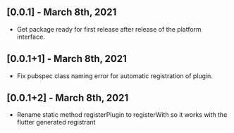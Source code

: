 ## [0.0.1] - March 8th, 2021

* Get package ready for first release after release of the platform interface.

## [0.0.1+1] - March 8th, 2021

* Fix pubspec class naming error for automatic registration of plugin.

## [0.0.1+2] - March 8th, 2021

* Rename static method registerPlugin to registerWith so it works with the flutter generated registrant 